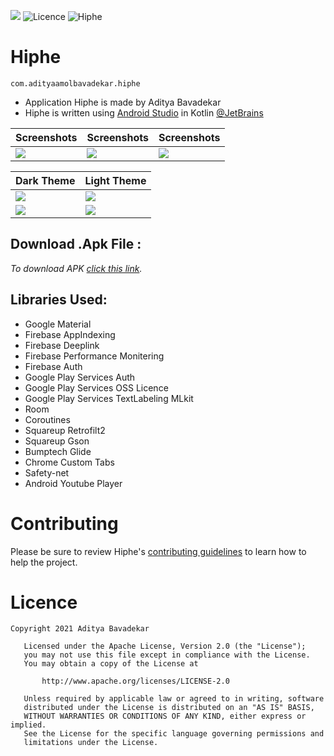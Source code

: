  ![](https://img.shields.io/github/v/release/AdityaBavadekar/Hiphe?color=black&include_prereleases&label=Hiphe%20release%20version%20&style=for-the-badge)
 ![Licence](https://img.shields.io/hexpm/l/plug?color=blue&logo=hiphe&logoColor=blue&style=for-the-badge) ![Hiphe](https://img.shields.io/badge/Hiphe-application%202021-blue)
<!-- ![Latest Hiphe Version](https://img.shields.io/github/v/release/AdityaBavadekar/Hiphe?include_prereleases&style=for-the-badge) -->

# Hiphe 
```com.adityaamolbavadekar.hiphe ```
- Application Hiphe is made by Aditya Bavadekar
- Hiphe is written using [Android Studio](https://developer.android.com/studio) in Kotlin [@JetBrains](https://github.com/JetBrains/kotlin)


 Screenshots|    Screenshots         |       Screenshots    |
|-----------|-------------|-----------|
|![](https://github.com/AdityaBavadekar/Hiphe/blob/main/Screenshots/web-build_2021-10-30T09_22_28.087Z_dt9z_redfin-30-en_US-portrait_artifacts_1.png)| ![](https://github.com/AdityaBavadekar/Hiphe/blob/main/Screenshots/web-build_2021-10-30T09_22_28.087Z_dt9z_redfin-30-en_US-portrait_artifacts_13.png)| ![](https://github.com/AdityaBavadekar/Hiphe/blob/main/Screenshots/web-build_2021-10-30T09_22_28.087Z_dt9z_redfin-30-en_US-portrait_artifacts_17.png)

  
 Dark Theme | Light Theme |
|------|------|
|![](https://github.com/AdityaBavadekar/Hiphe/blob/main/Screenshots/Screenshot_20211030-152519_Hiphe.jpg)|![](https://github.com/AdityaBavadekar/Hiphe/blob/main/Screenshots/Screenshot_20211030-153112_Hiphe.jpg)|
|![](https://github.com/AdityaBavadekar/Hiphe/blob/main/Screenshots/Screenshot_20211030-152602_Hiphe.jpg)|![](https://github.com/AdityaBavadekar/Hiphe/blob/main/Screenshots/Screenshot_20211030-152622_Hiphe.jpg)


## __Download .Apk File__ : 
_To download APK [click this link](https://github.com/AdityaBavadekar/Hiphe/releases/download/v2.231.58/Hiphe-v2.231.58.apk)._



## Libraries Used:
- Google Material
- Firebase AppIndexing
- Firebase Deeplink
- Firebase Performance Monitering
- Firebase Auth
- Google Play Services Auth
- Google Play Services OSS Licence
- Google Play Services TextLabeling MLkit
- Room
- Coroutines
- Squareup Retrofilt2
- Squareup Gson
- Bumptech Glide
- Chrome Custom Tabs
- Safety-net
- Android Youtube Player


# Contributing
Please be sure to review Hiphe's [contributing guidelines](.github/) to learn how to help the project.



# Licence
```
Copyright 2021 Aditya Bavadekar 

   Licensed under the Apache License, Version 2.0 (the "License");
   you may not use this file except in compliance with the License.
   You may obtain a copy of the License at

       http://www.apache.org/licenses/LICENSE-2.0

   Unless required by applicable law or agreed to in writing, software
   distributed under the License is distributed on an "AS IS" BASIS,
   WITHOUT WARRANTIES OR CONDITIONS OF ANY KIND, either express or implied.
   See the License for the specific language governing permissions and
   limitations under the License.
```
